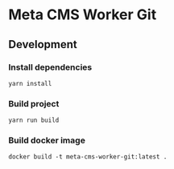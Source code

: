 # Meta CMS Worker Git

## Development

### Install dependencies

```shell
yarn install
```

### Build project

```shell
yarn run build
```

### Build docker image

```shell
docker build -t meta-cms-worker-git:latest .
```